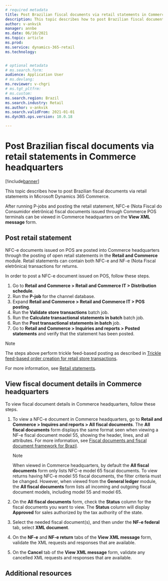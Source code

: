 ```yaml
---
# required metadata
title: Post Brazilian fiscal documents via retail statements in Commerce headquarters
description: This topic describes how to post Brazilian fiscal documents via retail statements in Microsoft Dynamics 365 Commerce.
author: v-ankvik
manager: annbe
ms.date: 06/10/2021
ms.topic: article
ms.prod: 
ms.service: dynamics-365-retail
ms.technology: 


# optional metadata
# ms.search.form:  
audience: Application User
# ms.devlang: 
ms.reviewer: v-chgri
# ms.tgt_pltfrm: 
# ms.custom: 
ms.search.region: Brazil
ms.search.industry: Retail
ms.author: v-ankvik
ms.search.validFrom: 2021-01-01
ms.dyn365.ops.version: 10.0.18

---
```


# Post Brazilian fiscal documents via retail statements in Commerce headquarters 

[!include[banner](../includes/banner.md)]

This topic describes how to post Brazilian fiscal documents via retail statements in Microsoft Dynamics 365 Commerce.

After running P-jobs and posting the retail statement, NFC-e (Nota Fiscal do Consumidor eletrônica) fiscal documents issued through Commerce POS terminals can be viewed in Commerce headquarters on the **View XML message** form. 

## Post retail statement

NFC-e documents issued on POS are posted into Commerce headquarters through the posting of open retail statements in the **Retail and Commerce** module. Retail statements can contain both NFC-e and NF-e (Nota Fiscal eletrônica) transactions for returns. 

In order to post a NFC-e document issued on POS, follow these steps. 

1. Go to **Retail and Commerce \> Retail and Commerce IT \> Distribution schedule**.
1. Run the **P-job** for the channel database.
1. Expand **Retail and Commerce \> Retail and Commerce IT \> POS posting**. 
1. Run the **Validate store transactions** batch job.
1. Run the **Calculate transactional statements in batch** batch job.
1. Run the **Post transactional statements in batch** job.
1. Go to **Retail and Commerce \> Inquiries and reports \> Posted statements** and verify that the statement has been posted.

> [!NOTE]
> The steps above perform trickle feed-based posting as described in [Trickle feed-based order creation for retail store transactions](../trickle-feed.md). 

For more information, see [Retail statements](../retail-statements.md). 

## View fiscal document details in Commerce headquarters

To view fiscal document details in Commerce headquarters, follow these steps. 
 
1. To view a NFC-e document in Commerce headquarters, go to **Retail and Commerce \> Inquires and reports \> All fiscal documents**. The **All fiscal documents** form displays the same format seen when viewing a NF-e fiscal document model 55, showing the header, lines, and all attributes. For more information, see [Fiscal documents and fiscal document framework for Brazil](../../finance/localizations/latam-bra-fiscal-documents-fiscal-document-framework.md). 

    > [!NOTE]
    > When viewed in Commerce headquarters, by default the **All fiscal documents** form only lists NFC-e model 65 fiscal documents. To view returns having NFC-e model 55 fiscal documents, the filter criteria must be changed. However, when viewed from the **General ledger** module, the **All fiscal documents** form lists all incoming and outgoing fiscal document models, including model 55 and model 65.
    
1. On the **All fiscal documents** form, check the **Status** column for the fiscal documents you want to view. The **Status** column will display **Approved** for sales authorized by the tax authority of the state.
1. Select the needed fiscal document(s), and then under the **NF-e federal** tab, select **XML document**.
1. On the **NF-e** and **NF-e return** tabs of the **View XML message** form, validate the XML requests and responses that are available.
1. On the **Cancel** tab of the **View XML message** form, validate any cancelled XML requests and responses that are available.

## Additional resources


